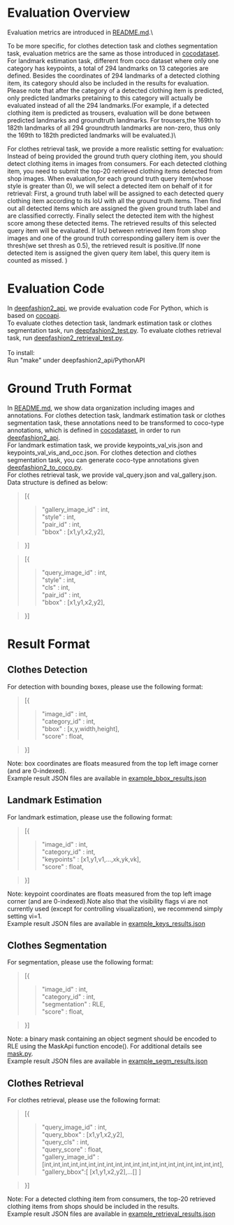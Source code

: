 # Evaluation Overview
Evaluation metrics are introduced in [README.md](https://github.com/switchablenorms/DeepFashion2/blob/master/README.md).\

To be more specific, for clothes detection task and clothes segmentation task, evaluation metrics are the same as those introduced 
in [cocodataset](http://cocodataset.org/#home). For landmark estimation task, different from coco dataset where only one category has keypoints, a total of 294 landmarks on 13 categories are defined. Besides the coordinates of 294 landmarks of a detected clothing item, its category should also be included in the results for evaluation. Please note that after the category of a detected clothing item is predicted, only predicted landmarks pretaining to this category will actually be evaluated instead of all the 294 landmarks.(For example, if a detected clothing item is predicted as trousers, evaluation will be done between predicted landmarks and groundtruth landmarks. For trousers,the 169th to 182th landmarks of all 294 groundtruth landmarks are non-zero, thus only the 169th to 182th predicted landmarks will be evaluated.)\

For clothes retrieval task, we provide a more realistic setting for evaluation: Instead of being provided the ground truth query clothing item, you should detect clothing items in images from consumers. For each detected clothing item, you need to submit the top-20 retrieved clothing items detected from shop images. When evaluation,for each ground truth query item(whose style is greater than 0), we will select a detected item on behalf of it for retrieval: First, a ground truth label will be assigned to each detected query clothing item according to its IoU with all the ground truth items. Then find out all detected items which are assigned the given ground truth label and are classified correctly. Finally select the detected item with the highest score among these detected items. The retrieved results of this selected query item will be evaluated. If IoU between retrieved item from shop images and one of the ground truth corresponding gallery item is over the thresh(we set thresh as 0.5), the retrieved result is positive.(If none detected item is assigned the given query item label, this query item is counted as missed. )

# Evaluation Code
In [deepfashion2_api](https://github.com/switchablenorms/DeepFashion2/tree/master/deepfashion2_api), we provide evaluation code
For Python, which is based on [cocoapi](https://github.com/cocodataset/cocoapi).\
To evaluate clothes detection task, landmark estimation task or clothes segmentation task, run [deepfashion2_test.py](https://github.com/switchablenorms/DeepFashion2/blob/master/deepfashion2_api/PythonAPI/deepfashion2_test.py). To evaluate
clothes retrieval task, run [deepfashion2_retrieval_test.py](https://github.com/switchablenorms/DeepFashion2/blob/master/deepfashion2_api/PythonAPI/deepfashion2_retrieval_test.py).\
\
To install:\
Run "make" under deepfashion2_api/PythonAPI
# Ground Truth Format
In [README.md](https://github.com/switchablenorms/DeepFashion2/blob/master/README.md), we show data organization including 
images and annotations. For clothes detection task, landmark estimation task or clothes segmentation task, these annotations need to be transformed to coco-type annotations, which is defined in [cocodataset](
http://cocodataset.org/#format-data), in order to run [deepfashion2_api](https://github.com/switchablenorms/DeepFashion2/tree/master/deepfashion2_api). \
For landmark estimation task, we provide keypoints_val_vis.json and keypoints_val_vis_and_occ.json. For clothes detection and clothes segmentation task, you can generate coco-type annotations given [deepfashion2_to_coco.py](https://github.com/switchablenorms/DeepFashion2/blob/master/evaluation/deepfashion2_to_coco.py).\
For clothes retrieval task, we provide val_query.json and val_gallery.json. Data structure is defined as below:
>[{
>>"gallery_image_id" : int,\
>>"style" : int,\
>>"pair_id" : int,\
>>"bbox" : [x1,y1,x2,y2],


>}]

>[{
>>"query_image_id" : int,\
>>"style" : int,\
>>"cls" : int,\
>>"pair_id" : int,\
>>"bbox" : [x1,y1,x2,y2],


>}]

# Result Format
## Clothes Detection
For detection with bounding boxes, please use the following format:
>[{
>>"image_id" : int,\
>>"category_id" : int,\
>>"bbox" : [x,y,width,height],\
>>"score" : float,

>}]

Note: box coordinates are floats measured from the top left image corner (and are 0-indexed).\
Example result JSON files are available in [example_bbox_results.json](https://github.com/switchablenorms/DeepFashion2/blob/master/evaluation/example/example_bbox_results.json)

## Landmark Estimation
For landmark estimation, please use the following format:
>[{
>>"image_id" : int,\
>>"category_id" : int,\
>>"keypoints" : [x1,y1,v1,...,xk,yk,vk],\
>>"score" : float,

>}]

Note: keypoint coordinates are floats measured from the top left image corner (and are 0-indexed).Note also that the visibility flags vi are not currently used (except for controlling visualization), we recommend simply setting vi=1.\
Example result JSON files are available in [example_keys_results.json](https://github.com/switchablenorms/DeepFashion2/blob/master/evaluation/example/example_keys_results.json)



## Clothes Segmentation
For segmentation, please use the following format:
>[{
>>"image_id" : int,\
>>"category_id" : int,\
>>"segmentation" : RLE,\
>>"score" : float,

>}]

Note: a binary mask containing an object segment should be encoded to RLE using the MaskApi function encode(). For additional details see [mask.py](https://github.com/switchablenorms/DeepFashion2/blob/master/deepfashion2_api/PythonAPI/pycocotools/mask.py). \
Example result JSON files are available in [example_segm_results.json](https://github.com/switchablenorms/DeepFashion2/blob/master/evaluation/example/example_segm_results.json)


## Clothes Retrieval
For clothes retrieval, please use the following format:
>[{
>>"query_image_id" : int,\
>>"query_bbox" : [x1,y1,x2,y2],\
>>"query_cls" : int,\
>>"query_score" : float,\
>>"gallery_image_id" : [int,int,int,int,int,int,int,int,int,int,int,int,int,int,int,int,int,int,int,int],\
>>"gallery_bbox":[ [x1,y1,x2,y2],...[] ]

>}]

Note: For a detected clothing item from consumers, the top-20 retrieved clothing items from shops should be included in the 
results.\
Example result JSON files are available in [example_retrieval_results.json](https://github.com/switchablenorms/DeepFashion2/blob/master/evaluation/example/example_retrieval_results.json)

